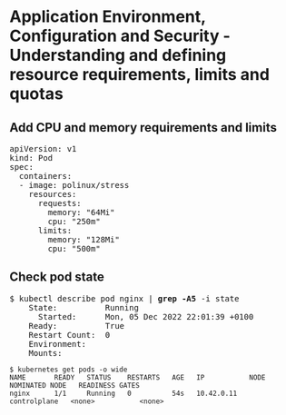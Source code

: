 # Application Environment, Configuration and Security - Understanding and defining resource requirements, limits and quotas

## Add CPU and memory requirements and limits
[//]: # (source 02 / Resource limits)

<pre>
apiVersion: v1
kind: Pod
spec:
  containers:
  - image: polinux/stress
    resources:
      requests:
        memory: "64Mi"
        cpu: "250m"
      limits:
        memory: "128Mi"
        cpu: "500m"
</pre>


## Check pod state

<pre>
$ kubectl describe pod nginx | <b>grep -A5</b> -i state
    State:          Running
      Started:      Mon, 05 Dec 2022 22:01:39 +0100
    Ready:          True
    Restart Count:  0
    Environment:    <none>
    Mounts:
</pre>


```
$ kubernetes get pods -o wide
NAME       READY   STATUS    RESTARTS   AGE   IP           NODE           NOMINATED NODE   READINESS GATES
nginx      1/1     Running   0          54s   10.42.0.11   controlplane   <none>           <none>
```